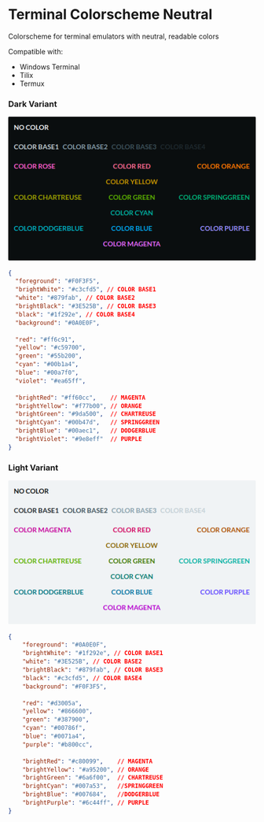 # Terminal Colorscheme Neutral

Colorscheme for terminal emulators with neutral, readable colors

Compatible with:

- Windows Terminal
- Tilix
- Termux

### Dark Variant

![Neutral Colors](./neutral-colors.png)

```json
{
  "foreground": "#F0F3F5",
  "brightWhite": "#c3cfd5", // COLOR BASE1
  "white": "#879fab", // COLOR BASE2
  "brightBlack": "#3E525B", // COLOR BASE3
  "black": "#1f292e", // COLOR BASE4
  "background": "#0A0E0F",

  "red": "#ff6c91",
  "yellow": "#c59700",
  "green": "#55b200",
  "cyan": "#00b1a4",
  "blue": "#00a7f0",
  "violet": "#ea65ff",

  "brightRed": "#ff60cc",    // MAGENTA
  "brightYellow": "#f77b00", // ORANGE
  "brightGreen": "#9da500",  // CHARTREUSE
  "brightCyan": "#00b47d",   // SPRINGGREEN
  "brightBlue": "#00aec1",   // DODGERBLUE
  "brightViolet": "#9e8eff"  // PURPLE
}
```

### Light Variant

![Neutral Light Colors](./neutral-colors-light.png)

```json
{
    "foreground": "#0A0E0F",
    "brightWhite": "#1f292e", // COLOR BASE1
    "white": "#3E525B", // COLOR BASE2
    "brightBlack": "#879fab", // COLOR BASE3
    "black": "#c3cfd5", // COLOR BASE4
    "background": "#F0F3F5",

    "red": "#d3005a",
    "yellow": "#866600",
    "green": "#387900",
    "cyan": "#00786f",
    "blue": "#0071a4",
    "purple": "#b800cc",

    "brightRed": "#c80099",    // MAGENTA
    "brightYellow": "#a95200", // ORANGE
    "brightGreen": "#6a6f00",  // CHARTREUSE
    "brightCyan": "#007a53",   //SPRINGGREEN
    "brightBlue": "#007684",   //DODGERBLUE
    "brightPurple": "#6c44ff", // PURPLE
}
```
